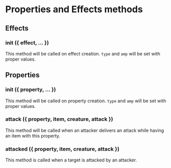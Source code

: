 # Properties and Effects methods

## Effects

### init ({ effect, ... })

This method will be called on effect creation. `type` and `amp` will be set with proper values.



## Properties

### init ({ property, ... })

This method will be called on property creation. `type` and `amp` will be set with proper values.

### attack ({ property, item, creature, attack })

This method will be called when an attacker delivers an attack while having an item with this property.

### attacked ({ property, item, creature, attack })

This method is called when a target is attacked by an attacker.